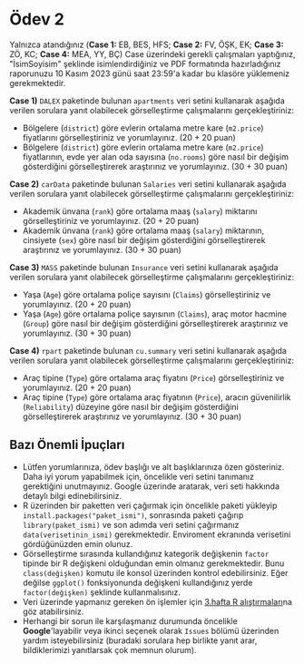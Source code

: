 # Ödev 2

Yalnızca atandığınız (**Case 1:** EB, BES, HFS; **Case 2:** FV, ÖŞK, EK; **Case 3:** ZÖ, KC; **Case 4:** MEA, YY, BÇ) Case üzerindeki gerekli çalışmaları yaptığınız, "İsimSoyisim" şeklinde isimlendirdiğiniz ve PDF formatında hazırladığınız raporunuzu 10 Kasım 2023 günü saat 23:59'a kadar bu klasöre yüklemeniz gerekmektedir.

**Case 1)** `DALEX` paketinde bulunan `apartments` veri setini kullanarak aşağıda verilen sorulara yanıt olabilecek görselleştirme çalışmalarını gerçekleştiriniz:
  
  * Bölgelere (`district`) göre evlerin ortalama metre kare (`m2.price`) fiyatlarını görselleştiriniz ve yorumlayınız. (20 + 20 puan)
  * Bölgelere (`district`) göre evlerin ortalama metre kare (`m2.price`) fiyatlarının, evde yer alan oda sayısına (`no.rooms`) göre nasıl bir değişim gösterdiğini görselleştirerek araştırınız ve yorumlayınız. (30 + 30 puan)
 
 
 **Case 2)** `carData` paketinde bulunan `Salaries` veri setini kullanarak aşağıda verilen sorulara yanıt olabilecek görselleştirme çalışmalarını gerçekleştiriniz:
 
  * Akademik ünvana (`rank`) göre ortalama maaş (`salary`) miktarını görselleştiriniz ve yorumlayınız. (20 + 20 puan)
  * Akademik ünvana (`rank`) göre ortalama maaş (`salary`) miktarının, cinsiyete (`sex`) göre nasıl bir değişim gösterdiğini görselleştirerek araştırınız ve yorumlayınız. (30 + 30 puan)


 **Case 3)** `MASS` paketinde bulunan `Insurance` veri setini kullanarak aşağıda verilen sorulara yanıt olabilecek görselleştirme çalışmalarını gerçekleştiriniz:
 
  * Yaşa (`Age`) göre ortalama poliçe sayısını (`Claims`) görselleştiriniz ve yorumlayınız. (20 + 20 puan)
  * Yaşa (`Age`) göre ortalama poliçe sayısının (`Claims`), araç motor hacmine (`Group`) göre nasıl bir değişim gösterdiğini görselleştirerek araştırınız ve yorumlayınız. (30 + 30 puan)


**Case 4)** `rpart` paketinde bulunan `cu.summary` veri setini kullanarak aşağıda verilen sorulara yanıt olabilecek görselleştirme çalışmalarını gerçekleştiriniz:
 
  * Araç tipine (`Type`) göre ortalama araç fiyatını (`Price`) görselleştiriniz ve yorumlayınız. (20 + 20 puan)
  * Araç tipine (`Type`) göre ortalama araç fiyatının (`Price`), aracın güvenilirlik (`Reliability`) düzeyine göre nasıl bir değişim gösterdiğini görselleştirerek araştırınız ve yorumlayınız. (30 + 30 puan)


## Bazı Önemli İpuçları

* Lütfen yorumlarınıza, ödev başlığı ve alt başlıklarınıza özen gösteriniz. Daha iyi yorum yapabilmek için, öncelikle veri setini tanımanız gerektiğini unutmayınız. Google üzerinde aratarak, veri seti hakkında detaylı bilgi edinebilirsiniz.
* R üzerinden bir paketten veri çağırmak için öncelikle paketi yükleyip `install.packages("paket_ismi")`, sonrasında paketi çağırıp `library(paket_ismi)` ve son adımda veri setini çağırmanız `data(verisetinin_ismi)` gerekmektedir. Enviroment ekranında verisetini gördüğünüzden emin olunuz.
* Görselleştirme sırasında kullandığınız kategorik değişkenin `factor` tipinde bir R değişkeni olduğundan emin olmanız gerekmektedir. Bunu `class(değişken)` komutu ile konsol üzerinden kontrol edebilirsiniz. Eğer değilse `ggplot()` fonksiyonunda değişkeni kullandığınız yerde `factor(değişken)` şeklinde kullanmalısınız. 
* Veri üzerinde yapmanız gereken ön işlemler için [3.hafta R alıştırmaları](https://github.com/mcavs/ESTUStat_2022Guz_VeriGorsellestirme/blob/main/Al%C4%B1%C5%9Ft%C4%B1rmalar/VG_al%C4%B1s%CC%A7t%C4%B1rma_h3.R)na göz atabilirsiniz. 
* Herhangi bir sorun ile karşılaşmanız durumunda öncelikle **Google**'layabilir veya ikinci seçenek olarak `Issues` bölümü üzerinden yardım isteyebilirsiniz (buradaki sorulara hep birlikte yanıt arar, bildiklerimizi yanıtlarsak çok memnun olurum).



